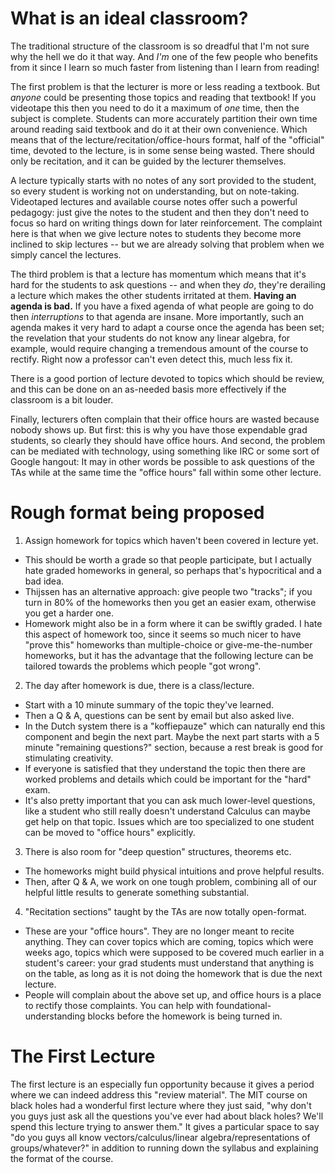 # What is an ideal classroom?

The traditional structure of the classroom is so dreadful that I'm not sure why
the hell we do it that way. And *I'm* one of the few people who benefits from it
since I learn so much faster from listening than I learn from reading!

The first problem is that the lecturer is more or less reading a textbook. But
*anyone* could be presenting those topics and reading that textbook! If you
videotape this then you need to do it a maximum of *one* time, then the subject
is complete. Students can more accurately partition their own time around
reading said textbook and do it at their own convenience. Which means that of
the lecture/recitation/office-hours format, half of the "official" time, devoted
to the lecture, is in some sense being wasted. There should only be recitation,
and it can be guided by the lecturer themselves.

A lecture typically starts with no notes of any sort provided to the student, so
every student is working not on understanding, but on note-taking. Videotaped
lectures and available course notes offer such a powerful pedagogy: just give
the notes to the student and then they don't need to focus so hard on writing
things down for later reinforcement. The complaint here is that when we give
lecture notes to students they become more inclined to skip lectures -- but we
are already solving that problem when we simply cancel the lectures.

The third problem is that a lecture has momentum which means that it's hard for
the students to ask questions -- and when they *do*, they're derailing a lecture
which makes the other students irritated at them. **Having an agenda is bad.**
If you have a fixed agenda of what people are going to do then *interruptions*
to that agenda are insane. More importantly, such an agenda makes it very hard
to adapt a course once the agenda has been set; the revelation that your
students do not know any linear algebra, for example, would require changing a
tremendous amount of the course to rectify. Right now a professor can't even
detect this, much less fix it.

There is a good portion of lecture devoted to topics which should be review, and
this can be done on an as-needed basis more effectively if the classroom is a
bit louder.

Finally, lecturers often complain that their office hours are wasted because
nobody shows up. But first: this is why you have those expendable grad students,
so clearly they should have office hours. And second, the problem can be
mediated with technology, using something like IRC or some sort of Google
hangout: It may in other words be possible to ask questions of the TAs while at
the same time the "office hours" fall within some other lecture. 

# Rough format being proposed
1. Assign homework for topics which haven't been covered in lecture yet.
  - This should be worth a grade so that people participate, but I actually hate
    graded homeworks in general, so perhaps that's hypocritical and a bad idea.
  - Thijssen has an alternative approach: give people two "tracks"; if you turn
    in 80% of the homeworks then you get an easier exam, otherwise you get a
    harder one.
  - Homework might also be in a form where it can be swiftly graded. I hate this
    aspect of homework too, since it seems so much nicer to have "prove this"
    homeworks than multiple-choice or give-me-the-number homeworks, but it has
    the advantage that the following lecture can be tailored towards the
    problems which people "got wrong".
2. The day after homework is due, there is a class/lecture.
  - Start with a 10 minute summary of the topic they've learned.
  - Then a Q & A, questions can be sent by email but also asked live.
  - In the Dutch system there is a "koffiepauze" which can naturally end this
    component and begin the next part. Maybe the next part starts with a 5
    minute "remaining questions?" section, because a rest break is good for
    stimulating creativity.
  - If everyone is satisfied that they understand the topic then there are
    worked problems and details which could be important for the "hard" exam.
  - It's also pretty important that you can ask much lower-level questions, like
    a student who still really doesn't understand Calculus can maybe get help on
    that topic. Issues which are too specialized to one student can be moved to
    "office hours" explicitly.
3. There is also room for "deep question" structures, theorems etc.
  - The homeworks might build physical intuitions and prove helpful results.
  - Then, after Q & A, we work on one tough problem, combining all of our 
    helpful little results to generate something substantial.
4. "Recitation sections" taught by the TAs are now totally open-format.
  - These are your "office hours". They are no longer meant to recite anything.
    They can cover topics which are coming, topics which were weeks ago, topics
    which were supposed to be covered much earlier in a student's career: your
    grad students must understand that anything is on the table, as long as it
    is not doing the homework that is due the next lecture.
  - People will complain about the above set up, and office hours is a place to
    rectify those complaints. You can help with foundational-understanding
    blocks before the homework is being turned in.

# The First Lecture

The first lecture is an especially fun opportunity because it gives a period
where we can indeed address this "review material". The MIT course on black
holes had a wonderful first lecture where they just said, "why don't you guys
just ask all the questions you've ever had about black holes? We'll spend this
lecture trying to answer them." It gives a particular space to say "do you guys
all know vectors/calculus/linear algebra/representations of groups/whatever?"
in addition to running down the syllabus and explaining the format of the
course.